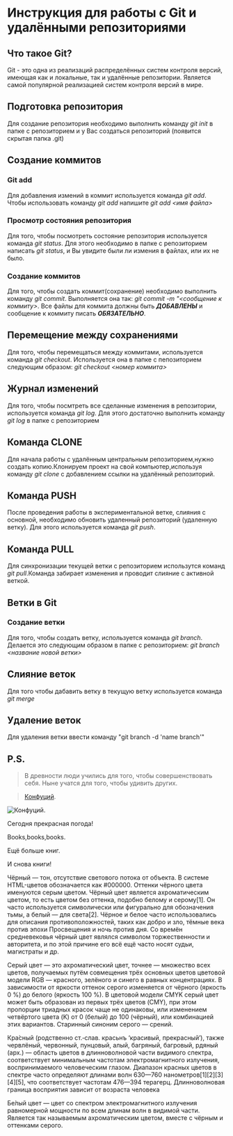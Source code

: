 # Инструкция для работы с Git и удалёнными репозиториями

## Что такое Git?
Git - это одна из реализаций распределённых систем контроля версий, имеющая как и локальные, так и удалённые репозитории. Является самой популярной реализацией систем контроля версий в мире.
## Подготовка репозитория
Для создание репозитория необходимо выполнить команду *git init*  в папке с репозиторием и у Вас создаться репозиторий (появится скрытая папка .git)

## Создание коммитов

### Git add
Для добавления измений в коммит используется команда *git add*. Чтобы использовать команду *git add* напишите *git add <имя файла>*

### Просмотр состояния репозитория
Для того, чтобы посмотреть состояние репозитория используется команда *git status*. Для этого необходимо в папке с репозиторием написать *git status*, и Вы увидите были ли измения в файлах, или их не было.

### Создание коммитов
Для того, чтобы создать коммит(сохранение) необходимо выполнить команду *git commit*. Выполняется она так: *git commit -m "<сообщение к коммиту>*. Все файлы для коммита должны быть ***ДОБАВЛЕНЫ*** и сообщение к коммиту писать ***ОБЯЗАТЕЛЬНО***.

## Перемещение между сохранениями
Для того, чтобы перемещаться между коммитами, используется команда *git checkout*. Используется она в папке с пепозиторием следующим образом: *git checkout <номер коммита>*

## Журнал изменений
Для того, чтобы посмтреть все сделанные изменения в репозитории, используется команда *git log*. Для этого достаточно выполнить команду *git log* в папке с репозиторием

## Команда CLONE

Для начала работы с удалённым центральным репозиторием,нужно создать копию.Клонируем проект на свой компьютер,используя команду *git clone* с добавлением ссылки на удалённый репозиторий.
## Команда PUSH

После проведения работы в экспериментальной ветке, слияния с основной, необходимо обновить удаленный репозиторий (удаленную ветку). Для этого используется команда *git push*.

## Команда PULL

Для синхронизации текущей ветки с репозиторием использутся команд *git pull*.Команда забирает изменения и проводит слияние с активной веткой.

## Ветки в Git

### Создание ветки

Для того, чтобы создать ветку, используется команда *git branch*. Делается это следующим образом в папке с репозиторием: *git branch <название новой ветки>*

## Слияние веток

Для того чтобы дабавить ветку в текущую ветку используется команда *git merge <name branch>*

## Удаление веток
Для удаления ветки ввести команду "git branch -d 'name branch'"

## P.S.

> В древности люди учились для того, чтобы совершенствовать себя. Ныне учатся для того, чтобы удивить других. 

> [Конфуций](https://ru.wikipedia.org/wiki/Конфуций).

![Конфуций](Confucius.j).

Сегодня прекрасная погода!

Books,books,books.

Ещё больше книг.

И снова книги!


Чёрный — тон, отсутствие светового потока от объекта. В системе HTML-цветов обозначается как #000000. Оттенки чёрного цвета именуются серым цветом. Чёрный цвет является ахроматическим цветом, то есть цветом без оттенка, подобно белому и серому[1]. Он часто используется символически или фигурально для обозначения тьмы, а белый — для света[2]. Чёрное и белое часто использовались для описания противоположностей, таких как добро и зло, тёмные века против эпохи Просвещения и ночь против дня. Со времён средневековья чёрный цвет являлся символом торжественности и авторитета, и по этой причине его всё ещё часто носят судьи, магистраты и др.

Серый цвет — это ахроматический цвет, точнее — множество всех цветов, получаемых путём совмещения трёх основных цветов цветовой модели RGB — красного, зелёного и синего в равных концентрациях. В зависимости от яркости оттенок серого изменяется от чёрного (яркость 0 %) до белого (яркость 100 %). В цветовой модели CMYK серый цвет может быть образован из первых трёх цветов (CMY), при этом пропорции триадных красок чаще не одинаковы, или изменением четвёртого цвета (K) от 0 (белый) до 100 (чёрный), или комбинацией этих вариантов. Старинный синоним серого — срений.

Кра́сный (родственно ст.‑слав. красьнъ ‘красивый, прекрасный’), также червлёный, червонный, пунцовый, алый, багряный, багровый, рдяный (арх.) — область цветов в длинноволновой части видимого спектра, соответствует минимальным частотам электромагнитного излучения, воспринимаемого человеческим глазом. Диапазон красных цветов в спектре часто определяют длинами волн 630—760 нанометров[1][2][3][4][5], что соответствует частотам 476—394 терагерц. Длинноволновая граница восприятия зависит от возраста человека

Бе́лый цвет — цвет со спектром электромагнитного излучения равномерной мощности по всем длинам волн в видимой части. Является так называемым ахроматическим цветом, вместе с чёрным и оттенками серого. 
